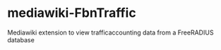 mediawiki-FbnTraffic
====================

Mediawiki extension to view trafficaccounting data from a FreeRADIUS database
